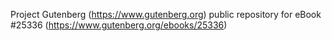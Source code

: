 Project Gutenberg (https://www.gutenberg.org) public repository for eBook #25336 (https://www.gutenberg.org/ebooks/25336)

